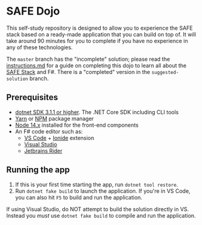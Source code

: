 # SAFE Dojo

This self-study repository is designed to allow you to experience the SAFE stack based on a ready-made application that you can build on top of. It will take around 90 minutes for you to complete if you have no experience in any of these technologies.

The `master` branch has the "incomplete" solution; please read the [instructions.md](Instructions.md) for a guide on completing this dojo to learn all about the [SAFE Stack](https://safe-stack.github.io/) and F#. There is a "completed" version in the `suggested-solution` branch.

## Prerequisites

* [dotnet SDK 3.1.1 or higher](https://dotnet.microsoft.com/download). The .NET Core SDK including CLI tools
* [Yarn](https://yarnpkg.com/lang/en/docs/install/) or [NPM](https://www.npmjs.com/get-npm) package manager
* [Node 14.x](https://nodejs.org/en/download/) installed for the front-end components
* An F# code editor such as:
   * [VS Code](https://code.visualstudio.com/) + [Ionide](https://github.com/ionide/ionide-vscode-fsharp) extension
   * [Visual Studio](https://www.visualstudio.com/downloads/)
   * [Jetbrains Rider](https://www.jetbrains.com/rider/)

## Running the app
1. If this is your first time starting the app, run `dotnet tool restore`.
2. Run `dotnet fake build` to launch the application. If you're in VS Code, you can also hit `F5` to build and run the application.

If using Visual Studio, do NOT attempt to build the solution directly in VS. Instead you *must* use `dotnet fake build` to compile and run the application.
